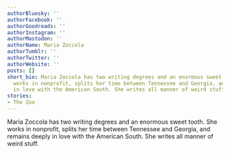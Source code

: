```yaml
---
authorBluesky: ''
authorFacebook: ''
authorGoodreads: ''
authorInstagram: ''
authorMastodon: ''
authorName: Maria Zoccola
authorTumblr: ''
authorTwitter: ''
authorWebsite: ''
posts: []
short_bio: Maria Zoccola has two writing degrees and an enormous sweet tooth. She
  works in nonprofit, splits her time between Tennessee and Georgia, and remains deeply
  in love with the American South. She writes all manner of weird stuff.
stories:
- The Zoo
---
```


Maria Zoccola has two writing degrees and an enormous sweet tooth. She works in nonprofit, splits her time between Tennessee and Georgia, and remains deeply in love with the American South. She writes all manner of weird stuff.
